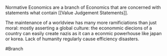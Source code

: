 Normative Economics are a branch of Economics that are concerned with statements what contain [[Value Judgement Statements]].

The maintenance of a worldview has many more ramificiations than just moral: mostly asserting a global culture: the econommic diecions of a country can easily create nazis as it can a econmic powerhouse like japan or korea. Lack of humanity regularly cause efficiency disasters.

#Branch 